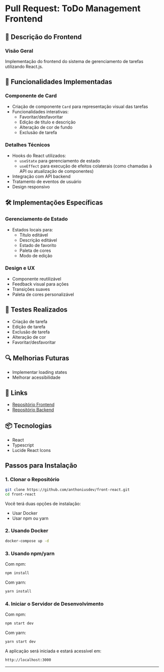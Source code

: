 # Pull Request: ToDo Management Frontend

## 🚀 Descrição do Frontend

### Visão Geral
Implementação do frontend do sistema de gerenciamento de tarefas utilizando React.js.

## 🔧 Funcionalidades Implementadas

### Componente de Card
- Criação de componente `Card` para representação visual das tarefas
- Funcionalidades interativas:
  - Favoritar/desfavoritar
  - Edição de título e descrição
  - Alteração de cor de fundo
  - Exclusão de tarefa

### Detalhes Técnicos
- Hooks do React utilizados:
  - `useState` para gerenciamento de estado
  - `useEffect` para execução de efeitos colaterais (como chamadas à API ou atualização de componentes)
- Integração com API backend
- Tratamento de eventos de usuário
- Design responsivo

## 🛠 Implementações Específicas

### Gerenciamento de Estado
- Estados locais para:
  - Título editável
  - Descrição editável
  - Estado de favorito
  - Paleta de cores
  - Modo de edição


### Design e UX
- Componente reutilizável
- Feedback visual para ações
- Transições suaves
- Paleta de cores personalizável

## 🧪 Testes Realizados
- Criação de tarefa
- Edição de tarefa
- Exclusão de tarefa
- Alteração de cor
- Favoritar/desfavoritar

## 🔍 Melhorias Futuras
- Implementar loading states
- Melhorar acessibilidade

## 🔗 Links
- [Repositório Frontend](https://github.com/anthoniusdev/front-react)
- [Repositório Backend](https://github.com/anthoniusdev/api-node)

## 📦 Tecnologias
- React
- Typescript
- Lucide React Icons
## Passos para Instalação

### 1. Clonar o Repositório
```bash
git clone https://github.com/anthoniusdev/front-react.git
cd front-react
```
Você terá duas opções de instalação:
- Usar Docker
- Usar npm ou yarn
  
### 2. Usando Docker

```bash
docker-compose up -d
```

### 3. Usando npm/yarn
Com npm:
```bash
npm install
```
Com yarn:
```bash
yarn install
```
### 4. Iniciar o Servidor de Desenvolvimento
Com npm:
```bash
npm start dev
```
Com yarn:
```bash
yarn start dev
```

A aplicação será iniciada e estará acessível em:
```bash
http://localhost:3000
```
---
